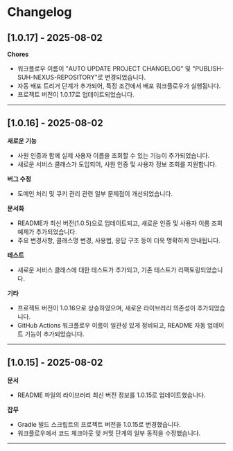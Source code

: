 # Changelog

## [1.0.17] - 2025-08-02

**Chores**
- 워크플로우 이름이 \"AUTO UPDATE PROJECT CHANGELOG\" 및 \"PUBLISH-SUH-NEXUS-REPOSITORY\"로 변경되었습니다.
- 자동 배포 트리거 단계가 추가되어, 특정 조건에서 배포 워크플로우가 실행됩니다.
- 프로젝트 버전이 1.0.17로 업데이트되었습니다.

---

## [1.0.16] - 2025-08-02

**새로운 기능**
- 사원 인증과 함께 실제 사용자 이름을 조회할 수 있는 기능이 추가되었습니다.
- 새로운 서비스 클래스가 도입되어, 사원 인증 및 사용자 정보 조회를 지원합니다.

**버그 수정**
- 도메인 처리 및 쿠키 관리 관련 일부 문제점이 개선되었습니다.

**문서화**
- README가 최신 버전(1.0.5)으로 업데이트되고, 새로운 인증 및 사용자 이름 조회 예제가 추가되었습니다.
- 주요 변경사항, 클래스명 변경, 사용법, 응답 구조 등이 더욱 명확하게 안내됩니다.

**테스트**
- 새로운 서비스 클래스에 대한 테스트가 추가되고, 기존 테스트가 리팩토링되었습니다.

**기타**
- 프로젝트 버전이 1.0.16으로 상승하였으며, 새로운 라이브러리 의존성이 추가되었습니다.
- GitHub Actions 워크플로우 이름이 일관성 있게 정비되고, README 자동 업데이트 기능이 추가되었습니다.

---

## [1.0.15] - 2025-08-02

**문서**
- README 파일의 라이브러리 최신 버전 정보를 1.0.15로 업데이트했습니다.

**잡무**
- Gradle 빌드 스크립트의 프로젝트 버전을 1.0.15로 변경했습니다.
- 워크플로우에서 코드 체크아웃 및 커밋 단계의 일부 동작을 수정했습니다.

---

